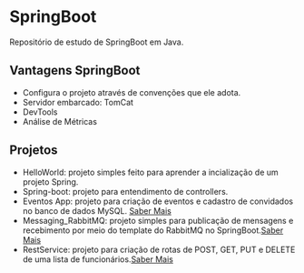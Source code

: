 # SpringBoot
Repositório de estudo de SpringBoot em Java.

## Vantagens SpringBoot
* Configura o projeto através de convenções que ele adota.
* Servidor embarcado: TomCat
* DevTools
* Análise de Métricas

## Projetos
* HelloWorld: projeto simples feito para aprender a incialização de um projeto Spring.
* Spring-boot: projeto para entendimento de controllers.
* Eventos App: projeto para criação de eventos e cadastro de convidados no banco de dados MySQL. [Saber Mais](EventosApp.md)
* Messaging_RabbitMQ: projeto simples para publicação de mensagens e recebimento por meio do template do RabbitMQ no SpringBoot.[Saber Mais](RabbitMQ.md)
* RestService: projeto para criação de rotas de POST, GET, PUT e DELETE de uma lista de funcionários.[Saber Mais](RestService.md)